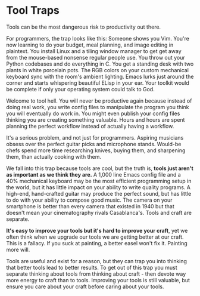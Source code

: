 # Tool Traps

Tools can be the most dangerous risk to productivity out there.

For programmers, the trap looks like this:
Someone shows you Vim.
You're now learning to do your budget, meal planning, and image editing in plaintext.
You install Linux and a tiling window manager to get get away from the mouse-based nonsense regular people use.
You throw out your Python codebases and do everything in C.
You get a standing desk with two plants in white porcelain pots.
The RGB colors on your custom mechanical keyboard sync with the room's ambient lighting.
Emacs lurks just around the corner and starts whispering beautiful ELisp in your ear.
Your toolkit would be complete if only your operating system could talk to God.

Welcome to tool hell.
You will never be productive again because instead of doing real work, you write config files to manipulate the program you think you will eventually do work in.
You might even publish your config files thinking you are creating something valuable.
Hours and hours are spent planning the perfect workflow instead of actually having a workflow.

It's a serious problem, and not just for programmers.
Aspiring musicians obsess over the perfect guitar picks and microphone stands.
Would-be chefs spend more time researching knives, buying them, and sharpening them, than actually cooking with them.

We fall into this trap because tools are cool, but the truth is, **tools just aren't as important as we think they are.**
A 1,000 line Emacs config file and a 40% mechanical keyboard may be the most efficient programming setup in the world, but it has little impact on your ability to write quality programs.
A high-end, hand-crafted guitar may produce the perfect sound, but has little to do with your ability to compose good music.
The camera on your smartphone is better than every camera that existed in 1940 but that doesn't mean your cinematography rivals Casablanca's.
Tools and craft are separate.

**It's easy to improve your tools but it's hard to improve your craft**, yet we often think when we upgrade our tools we are getting better at our craft.
This is a fallacy.
If you suck at painting, a better easel won't fix it.
Painting more will.

Tools are useful and exist for a reason, but they can trap you into thinking that better tools lead to better results.
To get out of this trap you must separate thinking about tools from thinking about craft - then devote way more energy to craft than to tools.
Improving your tools is still valuable, but ensure you care about your craft before caring about your tools.
